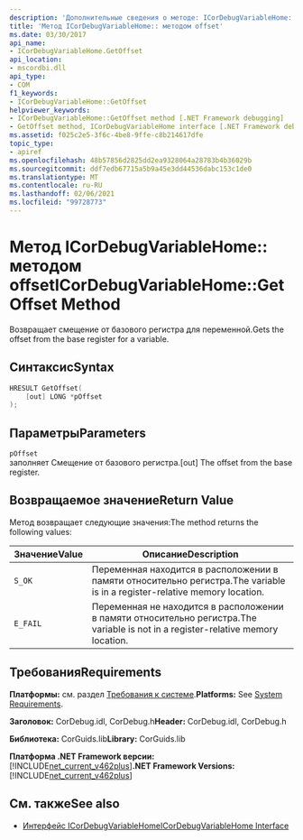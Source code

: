 ```yaml
---
description: 'Дополнительные сведения о методе: ICorDebugVariableHome:: методом offset'
title: 'Метод ICorDebugVariableHome:: методом offset'
ms.date: 03/30/2017
api_name:
- ICorDebugVariableHome.GetOffset
api_location:
- mscordbi.dll
api_type:
- COM
f1_keywords:
- ICorDebugVariableHome::GetOffset
helpviewer_keywords:
- ICorDebugVariableHome::GetOffset method [.NET Framework debugging]
- GetOffset method, ICorDebugVariableHome interface [.NET Framework debugging]
ms.assetid: f025c2e5-3f6c-4be8-9ffe-c8b214617dfe
topic_type:
- apiref
ms.openlocfilehash: 48b57856d2825dd2ea9328064a28783b4b36029b
ms.sourcegitcommit: ddf7edb67715a5b9a45e3dd44536dabc153c1de0
ms.translationtype: MT
ms.contentlocale: ru-RU
ms.lasthandoff: 02/06/2021
ms.locfileid: "99728773"
---
```

# <a name="icordebugvariablehomegetoffset-method"></a><span data-ttu-id="a7feb-103">Метод ICorDebugVariableHome:: методом offset</span><span class="sxs-lookup"><span data-stu-id="a7feb-103">ICorDebugVariableHome::GetOffset Method</span></span>

<span data-ttu-id="a7feb-104">Возвращает смещение от базового регистра для переменной.</span><span class="sxs-lookup"><span data-stu-id="a7feb-104">Gets the offset from the base register for a variable.</span></span>  
  
## <a name="syntax"></a><span data-ttu-id="a7feb-105">Синтаксис</span><span class="sxs-lookup"><span data-stu-id="a7feb-105">Syntax</span></span>  
  
```cpp  
HRESULT GetOffset(  
    [out] LONG *pOffset  
);  
```  
  
## <a name="parameters"></a><span data-ttu-id="a7feb-106">Параметры</span><span class="sxs-lookup"><span data-stu-id="a7feb-106">Parameters</span></span>  

 `pOffset`  
 <span data-ttu-id="a7feb-107">заполняет Смещение от базового регистра.</span><span class="sxs-lookup"><span data-stu-id="a7feb-107">[out] The offset from the base register.</span></span>  
  
## <a name="return-value"></a><span data-ttu-id="a7feb-108">Возвращаемое значение</span><span class="sxs-lookup"><span data-stu-id="a7feb-108">Return Value</span></span>  

 <span data-ttu-id="a7feb-109">Метод возвращает следующие значения:</span><span class="sxs-lookup"><span data-stu-id="a7feb-109">The method returns the following values:</span></span>  
  
|<span data-ttu-id="a7feb-110">Значение</span><span class="sxs-lookup"><span data-stu-id="a7feb-110">Value</span></span>|<span data-ttu-id="a7feb-111">Описание</span><span class="sxs-lookup"><span data-stu-id="a7feb-111">Description</span></span>|  
|-----------|-----------------|  
|`S_OK`|<span data-ttu-id="a7feb-112">Переменная находится в расположении в памяти относительно регистра.</span><span class="sxs-lookup"><span data-stu-id="a7feb-112">The variable is in a register-relative memory location.</span></span>|  
|`E_FAIL`|<span data-ttu-id="a7feb-113">Переменная не находится в расположении в памяти относительно регистра.</span><span class="sxs-lookup"><span data-stu-id="a7feb-113">The variable is not in a register-relative memory location.</span></span>|  
  
## <a name="requirements"></a><span data-ttu-id="a7feb-114">Требования</span><span class="sxs-lookup"><span data-stu-id="a7feb-114">Requirements</span></span>  

 <span data-ttu-id="a7feb-115">**Платформы:** см. раздел [Требования к системе](../../get-started/system-requirements.md).</span><span class="sxs-lookup"><span data-stu-id="a7feb-115">**Platforms:** See [System Requirements](../../get-started/system-requirements.md).</span></span>  
  
 <span data-ttu-id="a7feb-116">**Заголовок:** CorDebug.idl, CorDebug.h</span><span class="sxs-lookup"><span data-stu-id="a7feb-116">**Header:** CorDebug.idl, CorDebug.h</span></span>  
  
 <span data-ttu-id="a7feb-117">**Библиотека:** CorGuids.lib</span><span class="sxs-lookup"><span data-stu-id="a7feb-117">**Library:** CorGuids.lib</span></span>  
  
 <span data-ttu-id="a7feb-118">**Платформа .NET Framework версии:**[!INCLUDE[net_current_v462plus](../../../../includes/net-current-v462plus-md.md)]</span><span class="sxs-lookup"><span data-stu-id="a7feb-118">**.NET Framework Versions:** [!INCLUDE[net_current_v462plus](../../../../includes/net-current-v462plus-md.md)]</span></span>  
  
## <a name="see-also"></a><span data-ttu-id="a7feb-119">См. также</span><span class="sxs-lookup"><span data-stu-id="a7feb-119">See also</span></span>

- [<span data-ttu-id="a7feb-120">Интерфейс ICorDebugVariableHome</span><span class="sxs-lookup"><span data-stu-id="a7feb-120">ICorDebugVariableHome Interface</span></span>](icordebugvariablehome-interface.md)

